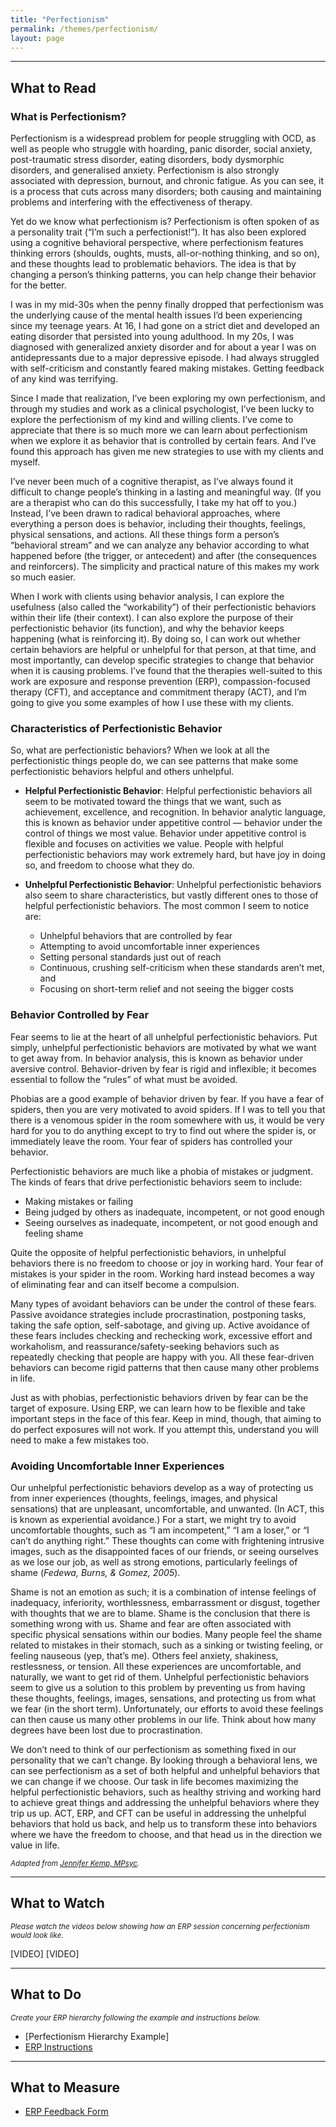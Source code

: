 ```yaml
---
title: "Perfectionism"
permalink: /themes/perfectionism/
layout: page
---
```

- - - -
## What to Read
### What is Perfectionism?
Perfectionism is a widespread problem for people struggling with OCD, as well as people who struggle with hoarding, panic disorder, social anxiety, post-traumatic stress disorder, eating disorders, body dysmorphic disorders, and generalised anxiety. Perfectionism is also strongly associated with depression, burnout, and chronic fatigue. As you can see, it is a process that cuts across many disorders; both causing and maintaining problems and interfering with the effectiveness of therapy. 

Yet do we know what perfectionism is? Perfectionism is often spoken of as a personality trait (“I’m such a perfectionist!”). It has also been explored using a cognitive behavioral perspective, where perfectionism features thinking errors (shoulds, oughts, musts, all-or-nothing thinking, and so on), and these thoughts lead to problematic behaviors. The idea is that by changing a person’s thinking patterns, you can help change their behavior for the better. 

I was in my mid-30s when the penny finally dropped that perfectionism was the underlying cause of the mental health issues I’d been experiencing since my teenage years. At 16, I had gone on a strict diet and developed an eating disorder that persisted into young adulthood. In my 20s, I was diagnosed with generalized anxiety disorder and for about a year I was on antidepressants due to a major depressive episode. I had always struggled with self-criticism and constantly feared making mistakes. Getting feedback of any kind was terrifying. 

Since I made that realization, I’ve been exploring my own perfectionism, and through my studies and work as a clinical psychologist, I’ve been lucky to explore the perfectionism of my kind and willing clients. I’ve come to appreciate that there is so much more we can learn about perfectionism when we explore it as behavior that is controlled by certain fears. And I’ve found this approach has given me new strategies to use with my clients and myself.  

I’ve never been much of a cognitive therapist, as I’ve always found it difficult to change people’s thinking in a lasting and meaningful way. (If you are a therapist who can do this successfully, I take my hat off to you.) Instead, I’ve been drawn to radical behavioral approaches, where everything a person does is behavior, including their thoughts, feelings, physical sensations, and actions. All these things form a person’s “behavioral stream” and we can analyze any behavior according to what happened before (the trigger, or antecedent) and after (the consequences and reinforcers). The simplicity and practical nature of this makes my work so much easier. 

When I work with clients using behavior analysis, I can explore the usefulness (also called the “workability”) of their perfectionistic behaviors within their life (their context). I can also explore the purpose of their perfectionistic behavior (its function), and why the behavior keeps happening (what is reinforcing it). By doing so, I can work out whether certain behaviors are helpful or unhelpful for that person, at that time, and most importantly, can develop specific strategies to change that behavior when it is causing problems. I’ve found that the therapies well-suited to this work are exposure and response prevention (ERP), compassion-focused therapy (CFT), and acceptance and commitment therapy (ACT), and I’m going to give you some examples of how I use these with my clients.

### Characteristics of Perfectionistic Behavior
So, what are perfectionistic behaviors? When we look at all the perfectionistic things people do, we can see patterns that make some perfectionistic behaviors helpful and others unhelpful.  

- **Helpful Perfectionistic Behavior**: Helpful perfectionistic behaviors all seem to be motivated toward the things that we want, such as achievement, excellence, and recognition. In behavior analytic language, this is known as behavior under appetitive control — behavior under the control of things we most value. Behavior under appetitive control is flexible and focuses on activities we value. People with helpful perfectionistic behaviors may work extremely hard, but have joy in doing so, and freedom to choose what they do. 

- **Unhelpful Perfectionistic Behavior**: Unhelpful perfectionistic behaviors also seem to share characteristics, but vastly different ones to those of helpful perfectionistic behaviors. The most common I seem to notice are:
  - Unhelpful behaviors that are controlled by fear
  - Attempting to avoid uncomfortable inner experiences
  - Setting personal standards just out of reach
  - Continuous, crushing self-criticism when these standards aren’t met, and
  - Focusing on short-term relief and not seeing the bigger costs

### Behavior Controlled by Fear
Fear seems to lie at the heart of all unhelpful perfectionistic behaviors. Put simply, unhelpful perfectionistic behaviors are motivated by what we want to get away from. In behavior analysis, this is known as behavior under aversive control.  Behavior-driven by fear is rigid and inflexible; it becomes essential to follow the “rules” of what must be avoided.  

Phobias are a good example of behavior driven by fear. If you have a fear of spiders, then you are very motivated to avoid spiders. If I was to tell you that there is a venomous spider in the room somewhere with us, it would be very hard for you to do anything except to try to find out where the spider is, or immediately leave the room.  Your fear of spiders has controlled your behavior.

Perfectionistic behaviors are much like a phobia of mistakes or judgment. The kinds of fears that drive perfectionistic behaviors seem to include:
- Making mistakes or failing
- Being judged by others as inadequate, incompetent, or not good enough
- Seeing ourselves as inadequate, incompetent, or not good enough and feeling shame

Quite the opposite of helpful perfectionistic behaviors, in unhelpful behaviors there is no freedom to choose or joy in working hard. Your fear of mistakes is your spider in the room. Working hard instead becomes a way of eliminating fear and can itself become a compulsion.

Many types of avoidant behaviors can be under the control of these fears. Passive avoidance strategies include procrastination, postponing tasks, taking the safe option, self-sabotage, and giving up. Active avoidance of these fears includes checking and rechecking work, excessive effort and workaholism, and reassurance/safety-seeking behaviors such as repeatedly checking that people are happy with you. All these fear-driven behaviors can become rigid patterns that then cause many other problems in life.  

Just as with phobias, perfectionistic behaviors driven by fear can be the target of exposure. Using ERP, we can learn how to be flexible and take important steps in the face of this fear. Keep in mind, though, that aiming to do perfect exposures will not work. If you attempt this, understand you will need to make a few mistakes too.  

### Avoiding Uncomfortable Inner Experiences
Our unhelpful perfectionistic behaviors develop as a way of protecting us from inner experiences (thoughts, feelings, images, and physical sensations) that are unpleasant, uncomfortable, and unwanted. (In ACT, this is known as experiential avoidance.) For a start, we might try to avoid uncomfortable thoughts, such as “I am incompetent,” “I am a loser,” or “I can’t do anything right.” These thoughts can come with frightening intrusive images, such as the disappointed faces of our friends, or seeing ourselves as we lose our job, as well as strong emotions, particularly feelings of shame (*Fedewa, Burns, & Gomez, 2005*).

Shame is not an emotion as such; it is a combination of intense feelings of inadequacy, inferiority, worthlessness, embarrassment or disgust, together with thoughts that we are to blame. Shame is the conclusion that there is something wrong with us. Shame and fear are often associated with specific physical sensations within our bodies. Many people feel the shame related to mistakes in their stomach, such as a sinking or twisting feeling, or feeling nauseous (yep, that’s me). Others feel anxiety, shakiness, restlessness, or tension. All these experiences are uncomfortable, and naturally, we want to get rid of them. Unhelpful perfectionistic behaviors seem to give us a solution to this problem by preventing us from having these thoughts, feelings, images, sensations, and protecting us from what we fear (in the short term). Unfortunately, our efforts to avoid these feelings can then cause us many other problems in our life. Think about how many degrees have been lost due to procrastination. 

We don’t need to think of our perfectionism as something fixed in our personality that we can’t change. By looking through a behavioral lens, we can see perfectionism as a set of both helpful and unhelpful behaviors that we can change if we choose. Our task in life becomes maximizing the helpful perfectionistic behaviors, such as healthy striving and working hard to achieve great things and addressing the unhelpful behaviors where they trip us up. ACT, ERP, and CFT can be useful in addressing the unhelpful behaviors that hold us back, and help us to transform these into behaviors where we have the freedom to choose, and that head us in the direction we value in life.  

<sup>*Adapted from <ins>[Jennifer Kemp, MPsyc](https://iocdf.org/expert-opinions/understanding-unhelpful-perfectionism/)</ins>.*</sup>

- - - -

## What to Watch
<sup>*Please watch the videos below showing how an ERP session concerning perfectionism would look like.*</sup>

[VIDEO]  [VIDEO]

- - - -

## What to Do
<sup>*Create your ERP hierarchy following the example and instructions below.*</sup>

- [Perfectionism Hierarchy Example]
- <ins>[ERP Instructions](https://nader938.github.io/themes/erp-instructions/)</ins>

- - - -

## What to Measure
- <ins>[ERP Feedback Form](https://drive.google.com/file/d/1sV7AfEHtfEZfz-0nEUezAMLIThgSHe9u/view?usp=sharing)</ins>
